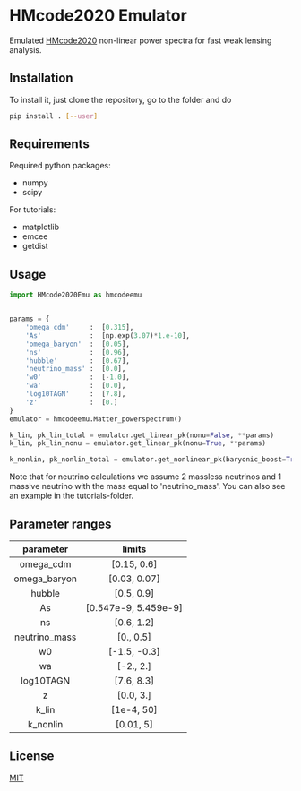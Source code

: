 # HMcode2020 Emulator

Emulated [HMcode2020](https://arxiv.org/abs/2009.01858) non-linear power
spectra for fast weak lensing analysis.

## Installation

To install it, just clone the repository, go to the folder and do 

```bash
pip install . [--user]
```

## Requirements
Required python packages:
* numpy
* scipy

For tutorials:
* matplotlib
* emcee
* getdist

## Usage

```python
import HMcode2020Emu as hmcodeemu


params = {
    'omega_cdm'     :  [0.315],
    'As'            :  [np.exp(3.07)*1.e-10],
    'omega_baryon'  :  [0.05],
    'ns'            :  [0.96],
    'hubble'        :  [0.67],
    'neutrino_mass' :  [0.0],
    'w0'            :  [-1.0],
    'wa'            :  [0.0],
    'log10TAGN'     :  [7.8],
    'z'             :  [0.]
}
emulator = hmcodeemu.Matter_powerspectrum()

k_lin, pk_lin_total = emulator.get_linear_pk(nonu=False, **params)
k_lin, pk_lin_nonu = emulator.get_linear_pk(nonu=True, **params)

k_nonlin, pk_nonlin_total = emulator.get_nonlinear_pk(baryonic_boost=True, **params)
```
Note that for neutrino calculations we assume 2 massless neutrinos and 1 massive neutrino with the mass equal to 'neutrino_mass'.
You can also see an example in the tutorials-folder.

## Parameter ranges
| parameter     | limits                |
| :---:         | :---:                 |
| omega_cdm     | [0.15, 0.6]           |
| omega_baryon  | [0.03, 0.07]          |
| hubble        | [0.5, 0.9]            |
| As            | [0.547e-9, 5.459e-9]  |
| ns            | [0.6, 1.2]            |
| neutrino_mass | [0., 0.5]             |
| w0            | [-1.5, -0.3]          |
| wa            | [-2., 2.]             |
| log10TAGN     | [7.6, 8.3]            |
| z             | [0.0, 3.]             |
| k_lin         | [1e-4, 50]            |
| k_nonlin      | [0.01, 5]             |


## License
[MIT](https://choosealicense.com/licenses/mit/)
